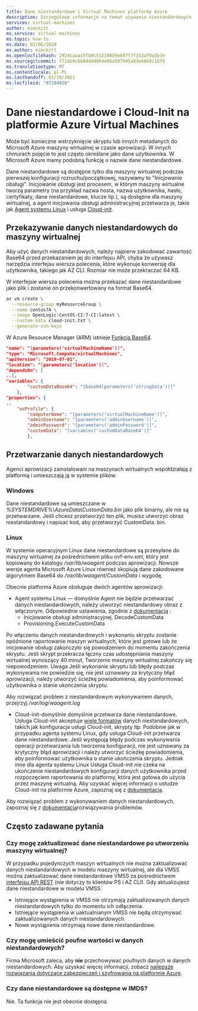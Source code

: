 ```yaml
---
title: Dane niestandardowe i Virtual Machines platformy Azure
description: Szczegółowe informacje na temat używania niestandardowych danych i Cloud-Init na platformie Azure Virtual Machines
services: virtual-machines
author: mimckitt
ms.service: virtual-machines
ms.topic: how-to
ms.date: 03/06/2020
ms.author: mimckitt
ms.openlocfilehash: 2924caaac5fb8c512100d9e897f7f153af9a3b3e
ms.sourcegitcommit: 772eb9c6684dd4864e0ba507945a83e48b8c16f0
ms.translationtype: MT
ms.contentlocale: pl-PL
ms.lasthandoff: 03/19/2021
ms.locfileid: "87284918"
---
```

# <a name="custom-data-and-cloud-init-on-azure-virtual-machines"></a>Dane niestandardowe i Cloud-Init na platformie Azure Virtual Machines

Może być konieczne wstrzyknięcie skryptu lub innych metadanych do Microsoft Azure maszyny wirtualnej w czasie aprowizacji.  W innych chmurach pojęcie to jest często określane jako dane użytkownika.  W Microsoft Azure mamy podobną funkcję o nazwie dane niestandardowe. 

Dane niestandardowe są dostępne tylko dla maszyny wirtualnej podczas pierwszej konfiguracji rozruchu/początkowej, nazywamy to "Inicjowanie obsługi". Inicjowanie obsługi jest procesem, w którym maszyny wirtualne tworzą parametry (na przykład nazwa hosta, nazwa użytkownika, hasło, certyfikaty, dane niestandardowe, klucze itp.), są dostępne dla maszyny wirtualnej, a agent inicjowania obsługi administracyjnej przetwarza je, takie jak [Agent systemu Linux](./extensions/agent-linux.md) i usługa [Cloud-init](./linux/using-cloud-init.md#troubleshooting-cloud-init). 


## <a name="passing-custom-data-to-the-vm"></a>Przekazywanie danych niestandardowych do maszyny wirtualnej
Aby użyć danych niestandardowych, należy najpierw zakodować zawartość Base64 przed przekazaniem jej do interfejsu API, chyba że używasz narzędzia interfejsu wiersza polecenia, które wykonuje konwersję dla użytkownika, takiego jak AZ CLI. Rozmiar nie może przekraczać 64 KB.

W interfejsie wiersza polecenia można przekazać dane niestandardowe jako plik i zostanie on przekonwertowany na format Base64.
```bash
az vm create \
  --resource-group myResourceGroup \
  --name centos74 \
  --image OpenLogic:CentOS-CI:7-CI:latest \
  --custom-data cloud-init.txt \
  --generate-ssh-keys
```

W Azure Resource Manager (ARM) istnieje [Funkcja Base64](../azure-resource-manager/templates/template-functions-string.md#base64).

```json
"name": "[parameters('virtualMachineName')]",
"type": "Microsoft.Compute/virtualMachines",
"apiVersion": "2019-07-01",
"location": "[parameters('location')]",
"dependsOn": [
..],
"variables": {
        "customDataBase64": "[base64(parameters('stringData'))]"
    },
"properties": {
..
    "osProfile": {
        "computerName": "[parameters('virtualMachineName')]",
        "adminUsername": "[parameters('adminUsername')]",
        "adminPassword": "[parameters('adminPassword')]",
        "customData": "[variables('customDataBase64')]"
        },
```

## <a name="processing-custom-data"></a>Przetwarzanie danych niestandardowych
Agenci aprowizacji zainstalowani na maszynach wirtualnych współdziałają z platformą i umieszczają ją w systemie plików. 

### <a name="windows"></a>Windows
Dane niestandardowe są umieszczane w *%SYSTEMDRIVE%\AzureData\CustomData.bin* jako plik binarny, ale nie są przetwarzane. Jeśli chcesz przetworzyć ten plik, musisz utworzyć obraz niestandardowy i napisać kod, aby przetworzyć CustomData. bin.

### <a name="linux"></a>Linux  
W systemie operacyjnym Linux dane niestandardowe są przesyłane do maszyny wirtualnej za pośrednictwem pliku ovf-env.xml, który jest kopiowany do katalogu */var/lib/waagent* podczas aprowizacji.  Nowsze wersje agenta Microsoft Azure Linux również skopiują dane zakodowane algorytmem Base64 do */var/lib/waagent/CustomData* i wygodę.

Obecnie platforma Azure obsługuje dwóch agentów aprowizacji:
* Agent systemu Linux — domyślnie Agent nie będzie przetwarzać danych niestandardowych, należy utworzyć niestandardowy obraz z włączonym. Odpowiednie ustawienia, zgodnie z [dokumentacją](https://github.com/Azure/WALinuxAgent#configuration) :
    * Inicjowanie obsługi administracyjnej. DecodeCustomData
    * Provisioning.ExecuteCustomData

Po włączeniu danych niestandardowych i wykonaniu skryptu zostanie opóźnione raportowanie maszyn wirtualnych, które jest gotowe lub że inicjowanie obsługi zakończyło się powodzeniem do momentu zakończenia skryptu. Jeśli skrypt przekracza łączny czas udostępniania maszyny wirtualnej wynoszący 40 minut, Tworzenie maszyny wirtualnej zakończy się niepowodzeniem. Uwaga Jeśli wykonanie skryptu lub błędy podczas wykonywania nie powiedzie się, nie jest uznawany za krytyczny błąd aprowizacji, należy utworzyć ścieżkę powiadomienia, aby poinformować użytkownika o stanie ukończenia skryptu.

Aby rozwiązać problem z niestandardowym wykonywaniem danych, przejrzyj */var/log/waagent.log*

* Cloud-init-domyślnie domyślnie przetwarza dane niestandardowe. Usługa Cloud-init akceptuje [wiele formatów](https://cloudinit.readthedocs.io/en/latest/topics/format.html) danych niestandardowych, takich jak konfiguracja usługi Cloud-init, skrypty itp. Podobnie jak w przypadku agenta systemu Linux, gdy usługa Cloud-init przetwarza dane niestandardowe. Jeśli występują błędy podczas wykonywania operacji przetwarzania lub tworzenia konfiguracji, nie jest uznawany za krytyczny błąd aprowizacji i należy utworzyć ścieżkę powiadomienia, aby poinformować użytkownika o stanie ukończenia skryptu. Jednak inne dla agenta systemu Linux Usługa Cloud-init nie czeka na ukończenie niestandardowych konfiguracji danych użytkownika przed rozpoczęciem raportowania do platformy, która jest gotowa do użycia przez maszynę wirtualną. Aby uzyskać więcej informacji o usłudze Cloud-init na platformie Azure, zapoznaj się z [dokumentacją](./linux/using-cloud-init.md).


Aby rozwiązać problem z wykonywaniem danych niestandardowych, zapoznaj się z [dokumentacją](./linux/using-cloud-init.md#troubleshooting-cloud-init)rozwiązywania problemów.


## <a name="faq"></a>Często zadawane pytania
### <a name="can-i-update-custom-data-after-the-vm-has-been-created"></a>Czy mogę zaktualizować dane niestandardowe po utworzeniu maszyny wirtualnej?
W przypadku pojedynczych maszyn wirtualnych nie można zaktualizować danych niestandardowych w modelu maszyny wirtualnej, ale dla VMSS można zaktualizować dane niestandardowe VMSS za pośrednictwem [interfejsu API REST](/rest/api/compute/virtualmachinescalesets/update) (nie dotyczy to klientów PS i AZ CLI). Gdy aktualizujesz dane niestandardowe w modelu VMSS:
* Istniejące wystąpienia w VMSS nie otrzymają zaktualizowanych danych niestandardowych tylko do momentu ich odłączenia.
* Istniejące wystąpienia w uaktualnianym VMSS nie będą otrzymywać zaktualizowanych danych niestandardowych.
* Nowe wystąpienia otrzymają nowe dane niestandardowe.

### <a name="can-i-place-sensitive-values-in-custom-data"></a>Czy mogę umieścić poufne wartości w danych niestandardowych?
Firma Microsoft zaleca, aby **nie** przechowywać poufnych danych w danych niestandardowych. Aby uzyskać więcej informacji, zobacz [najlepsze rozwiązania dotyczące zabezpieczeń i szyfrowania na platformie Azure](../security/fundamentals/data-encryption-best-practices.md).


### <a name="is-custom-data-made-available-in-imds"></a>Czy dane niestandardowe są dostępne w IMDS?
Nie. Ta funkcja nie jest obecnie dostępna.
